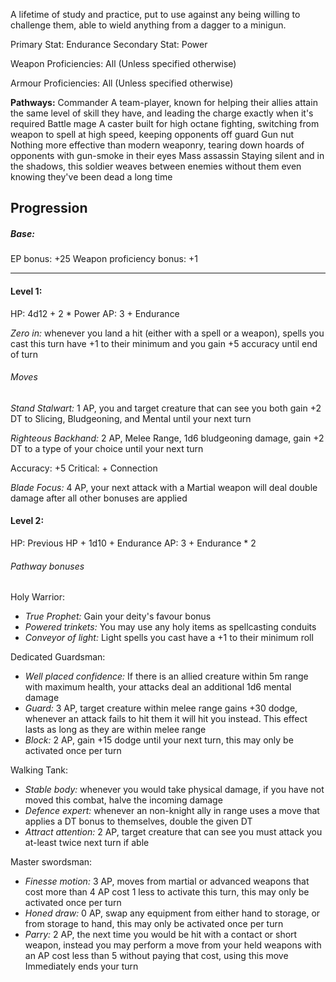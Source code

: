 A lifetime of study and practice, put to use against any being willing to challenge them, able to wield anything from a dagger to a minigun.

Primary Stat: Endurance
Secondary Stat: Power

Weapon Proficiencies: All (Unless specified otherwise)

Armour Proficiencies: All (Unless specified otherwise)

**Pathways:**
Commander
	A team-player, known for helping their allies attain the same level of skill they have, and leading the charge exactly when it's required
Battle mage
	A caster built for high octane fighting, switching from weapon to spell at high speed, keeping opponents off guard
Gun nut
	Nothing more effective than modern weaponry, tearing down hoards of opponents with gun-smoke in their eyes
Mass assassin
	Staying silent and in the shadows, this soldier weaves between enemies without them even knowing they've been dead a long time

## Progression

##### Base:
EP bonus: +25
Weapon proficiency bonus: +1

---
#### Level 1:

HP: 4d12 + 2 * Power
AP: 3 + Endurance

*Zero in:* whenever you land a hit (either with a spell or a weapon), spells you cast this turn have +1 to their minimum and you gain +5 accuracy until end of turn
###### Moves
*Stand Stalwart:* 1 AP, you and target creature that can see you both gain +2 DT to Slicing, Bludgeoning, and Mental until your next turn

*Righteous Backhand:* 2 AP, Melee Range, 1d6 bludgeoning damage, gain +2 DT to a type of your choice until your next turn

Accuracy: +5
Critical: + Connection

*Blade Focus:* 4 AP, your next attack with a Martial weapon will deal double damage after all other bonuses are applied

#### Level 2:

HP: Previous HP + 1d10 + Endurance
AP: 3 + Endurance * 2

###### Pathway bonuses

Holy Warrior: 
- *True Prophet:* Gain your deity's favour bonus
- *Powered trinkets:* You may use any holy items as spellcasting conduits
- *Conveyor of light:* Light spells you cast have a +1 to their minimum roll

Dedicated Guardsman:
- *Well placed confidence:* If there is an allied creature within 5m range with maximum health, your attacks deal an additional 1d6 mental damage
- *Guard:* 3 AP, target creature within melee range gains +30 dodge, whenever an attack fails to hit them it will hit you instead. This effect lasts as long as they are within melee range
- *Block:* 2 AP, gain +15 dodge until your next turn, this may only be activated once per turn

Walking Tank:
- *Stable body:* whenever you would take physical damage, if you have not moved this combat, halve the incoming damage
- *Defence expert:* whenever an non-knight ally in range uses a move that applies a DT bonus to themselves, double the given DT
- *Attract attention:* 2 AP, target creature that can see you must attack you at-least twice next turn if able

Master swordsman:
- *Finesse motion:* 3 AP, moves from martial or advanced weapons that cost more than 4 AP cost 1 less to activate this turn, this may only be activated once per turn
- *Honed draw:* 0 AP, swap any equipment from either hand to storage, or from storage to hand, this may only be activated once per turn
- *Parry:* 2 AP, the next time you would be hit with a contact or short weapon, instead you may perform a move from your held weapons with an AP cost less than 5 without paying that cost, using this move Immediately ends your turn
